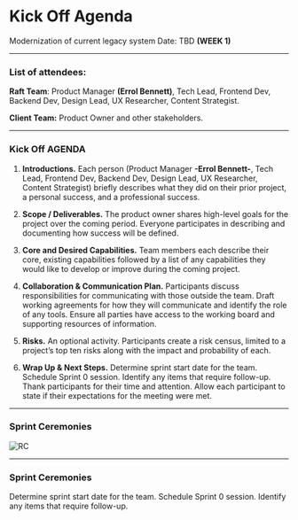 # Kick Off Agenda 

Modernization of current legacy system 
Date: TBD 
**(WEEK 1)**
* * *
### List of attendees:
**Raft Team**: Product Manager **(Errol Bennett)**, Tech Lead, Frontend Dev, Backend Dev, Design Lead, UX Researcher, Content Strategist.

**Client Team:**   Product Owner and other stakeholders.

* * *
### Kick Off AGENDA
1.	**Introductions.** 
Each person (Product Manager **-Errol Bennett-**, Tech Lead, Frontend Dev, Backend Dev, Design Lead, UX Researcher, Content Strategist) briefly describes what they did on their prior project, a personal success, and a professional success.

2.	**Scope / Deliverables.**
The product owner shares high-level goals for the project over the coming period. Everyone participates in describing and documenting how success will be defined.

3.	**Core and Desired Capabilities.**
Team members each describe their core, existing capabilities followed by a list of any capabilities they would like to develop or improve during the coming project.

4.	**Collaboration & Communication Plan.**
Participants discuss responsibilities for communicating with those outside the team. Draft working agreements for how they will communicate and identify the role of any tools. Ensure all parties have access to the working board and supporting resources of information.

5.	**Risks.**
An optional activity.  Participants create a risk census, limited to a project’s top ten risks along with the impact and probability of each.

6.	**Wrap Up & Next Steps.**
Determine sprint start date for the team. Schedule Sprint 0 session. Identify any items that require follow-up. Thank participants for their time and attention. Allow each participant to state if their expectations for the meeting were met.

* * *
### Sprint Ceremonies 

 ![RC](https://user-images.githubusercontent.com/75279462/100688206-cf670400-334f-11eb-9d67-ec2d3cc29ee8.jpg)


* * *
### Sprint Ceremonies 



Determine sprint start date for the team. Schedule Sprint 0 session. Identify any items that require follow-up.
